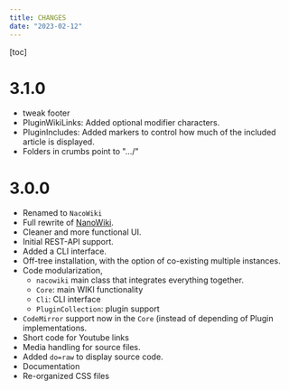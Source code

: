 ```yaml
---
title: CHANGES
date: "2023-02-12"
---
```

[toc]

# 3.1.0

- tweak footer
- PluginWikiLinks: Added optional modifier characters.
- PluginIncludes: Added markers to control how much of the included
  article is displayed.
- Folders in crumbs point to ".../"

# 3.0.0

- Renamed to `NacoWiki`
- Full rewrite of [NanoWiki](https://github.com/iliu-net/nanowiki).
- Cleaner and more functional UI.
- Initial REST-API support.
- Added a CLI interface.
- Off-tree installation, with the option of co-existing multiple instances.
- Code modularization,
  - `nacowiki` main class that integrates everything together.
  - `Core`: main WIKI functionality
  - `Cli`: CLI interface
  - `PluginCollection`: plugin support
- `CodeMirror` support now in the `Core` (instead of depending of Plugin implementations.
- Short code for Youtube links
- Media handling for source files.
- Added `do=raw` to display source code.
- Documentation
- Re-organized CSS files

